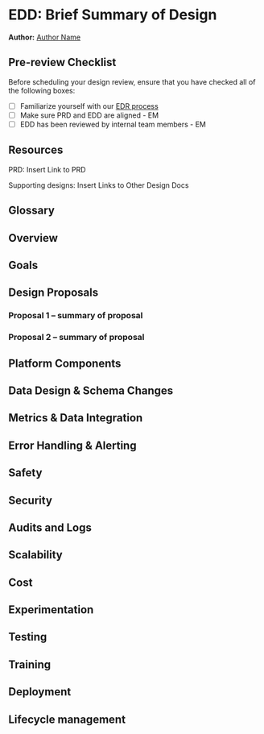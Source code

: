 # EDD: Brief Summary of Design

**Author:** [Author Name](author.email@*company-data-covered*.com)

## Pre-review Checklist

Before scheduling your design review, ensure that you have checked all of the following boxes:

- [ ] Familiarize yourself with our [EDR process](https://*company-data-covered*.atlassian.net/wiki/spaces/EN/pages/52002922/Process+Engineering+Design+Review)
- [ ] Make sure PRD and EDD are aligned - EM
- [ ] EDD has been reviewed by internal team members - EM

## Resources

PRD: Insert Link to PRD

Supporting designs: Insert Links to Other Design Docs

## Glossary

<!--

List of terms, acronyms and/or abbreviations with their respective definitions that will be used across this EDD.

-->

## Overview

<!--

Brief outline of what this design is intended to achieve and anything useful to set context for readers. Assume that the reader has looked over the PRD and focus on specific engineering concerns. Do not duplicate info unnecessarily.

- Is this an interim solution or something expected to be maintained long term?
- Are there alternatives to the chosen path?
  - If yes, briefly outline what they were, the pros/cons of each, and why this design was ultimately chosen.
  - If the purpose of this EDD is to choose among several solutions, make that clear and consider a first pass review before fleshing out the detailed design.

-->

## Goals

<!--

Brief list of goals of this project. All designs should be evaluated explicitly against these goals.

- Include reasons for each of these goals
- Include links to PRD for aspects that are non-obvious

-->

## Design Proposals

<!--

The details of the proposed solutions. Include various alternative proposals. Note which proposal you recommend. Generally, you should have at least 2 proposals.

- New APIs or modifications to existing ones.
- Overview diagrams to set context for where this is in the overall system and how it connects to other services.

-->

### Proposal 1 – summary of proposal

<!-- Pros and cons of proposal, and evaluation against above listed goals -->

### Proposal 2 – summary of proposal

<!-- Pros and cons of proposal, and evaluation against above listed goals -->

## Platform Components

<!--

Replace this text with an explanation of what shared / platform components are related to this project.

- What existing shared components are utilized?
- Do any of them require changes?
- Are new shared components being developed as a part of this product?

Please be thoughtful about whether other teams will benefit from or need to use any components you're developing as a part of this product so that we make the right architectural decisions.

-->

## Data Design & Schema Changes

<!--

- If a new database will be incorporated, please follow guidelines to create and share credentials with data engineering
- By default we will include a read replica for data engineering. If we will not do this, please provide a reason.
- If schema changes will be introduced to an existing database, please share with data engineering.

-->

## Metrics & Data Integration

<!--

What instrumentation will be done (outside of any handled intrinsically by standard frameworks)?

- Are the metrics going to the usual places or someplace where they might be less discoverable? If the latter, why?

Are there any interesting downstream effects on users of the metrics?

- Normalization that might be required for data bridging this release: _field "dob" used to contain date of birth information, but after this change will no longer be populated and is instead decomposed into "dob_y", "dob_m", "dob_d"_

Are there any quick win opportunities with downstream users?

- Things **Data Science** could use to improve models?
- Things **Analytics** would want for business intelligence?
- Things **DevOps** could use to improve monitoring of system operation?

Are there any new monitors for **DevOps** or engineering to keep aware of?

- Add answer here

-->

## Error Handling & Alerting

<!--

What are the most likely failure points in this design?

- How will errors be handled?
- How critical are various errors?
  - Is partial failure fatal?
    - If so, what time frame and how is the interim state represented?
    - If not, are errors corrected later?

What conditions will be alerted on and at what thresholds?

- Add answer here

Are there cases where errors will be queued or silently ignored? Are there requirements to report errors back to the system that initiated a request?

- Add answer here

-->

## Safety

<!--

Are there any unusual safety concerns around this design?

- E.g., is it possible for an error to cause a patient request to become lost? To be miscommunicated in a way that might be confusing to the provider?

-->

## Security

<!--

Are there any unusual security concerns around this design?

- New endpoints or methods of interaction within the system?
- New dependencies on external systems?
- New third party libraries?

-->

## Audits and Logs

<!--

Will any new functionality need to have its state changes observed and stored in compliance with retention policy?

- Persist the who, what, when in indestructible storage
  - User ID
  - Properties that changed
  - Values that changed
  - Date/time of change
  - Success or failure
- Examples:
  - Changes to system configuration
  - Changes to PHI
  - Changes to care information
  - Admin-only functionality

-->

## Scalability

<!--

Where is this going to fall over?

- What are the expected bottlenecks in this design?
- What is the maximum capacity?
  - What happens when maximum capacity is exceeded?
  - Can this capacity be increased via simple replication?
- Does this change introduce new fanout behavior that may impact other parts of the system?
- Does this change rely on existing known bottlenecks/high latency actions?
- Does this change introduce meaningful storage requirements (including for logging)?

-->

## Cost

<!--

If the solution involves resources that are expected to increase with scale (e.g., AWS services), estimate the initial cost based on today's usage and projected cost 1-2 years out if it's expected to change substantially.

- Add answer here

-->

## Experimentation

<!--

How do we enable experimentation for different features?

- Add answer here

-->

## Testing

<!--

Are there components that will need to be manually tested?

- Ideally justify why these cannot be tested via automation

Are any load tests needed?

- Add answer here

-->

## Training

<!--

Will this change require any end-user training?

- Clinical/ops/etc.
- Eng/IT/QA/Data science/Data analytics

-->

## Deployment

<!--

Are there any unusual notes about the deployment of this change?

- Dependencies on updates covered by other designs?
- Things that the DevOps or release teams need to know/do to deploy this change correctly?
- Are there any changes to run books/playbooks?
- Does anybody need to be made explicitly aware when this rolls out? If this is rolled back?
- Is there any reason this can't be trivially rolled back?
  - If so, are there steps that can be taken to roll back or is it 1-way?

-->

## Lifecycle management

<!--

Are any technology choices in danger of being sunset, abandoned, or deprecated?

- How will chosen products, service providers, technologies be observed for announcements of retirement?

-->

